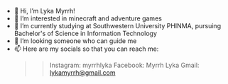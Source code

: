 - 👋 Hi, I’m Lyka Myrrh!
- 👀 I’m interested in minecraft and adventure games
- 🌱 I’m currently studying at Southwestern University PHINMA, pursuing Bachelor's of Science in Information Technology
- 💞️ I’m looking someone who can guide me
- 📫 Here are my socials so that you can reach me:
  >> Instagram: myrrhlyka
  >> Facebook: Myrrh Lyka
  >> Gmail: lykamyrrh@gmail.com

<!---
lykamyrrh/lykamyrrh is a ✨ special ✨ repository because its `README.md` (this file) appears on your GitHub profile.
You can click the Preview link to take a look at your changes.
--->
